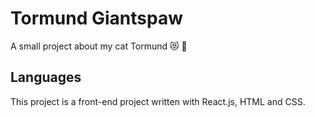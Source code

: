 # Tormund Giantspaw
A small project about my cat Tormund :heart_eyes_cat: :yellow_heart:
## Languages
This project is a front-end project written with React.js, HTML and CSS.
